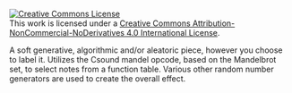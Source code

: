 <a rel="license" href="http://creativecommons.org/licenses/by-nc-nd/4.0/"><img alt="Creative Commons License" style="border-width:0" src="https://i.creativecommons.org/l/by-nc-nd/4.0/88x31.png" /></a><br />This work is licensed under a <a rel="license" href="http://creativecommons.org/licenses/by-nc-nd/4.0/">Creative Commons Attribution-NonCommercial-NoDerivatives 4.0 International License</a>.

A soft generative, algorithmic and/or aleatoric piece, however you choose to label it. Utilizes the Csound mandel opcode, based on the Mandelbrot set, to select notes from a function table. Various other random number generators are used to create the overall effect.
